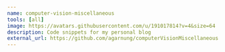 ```yaml
---
name: computer-vision-miscellaneous
tools: [all]
image: https://avatars.githubusercontent.com/u/191017814?v=4&size=64
description: Code snippets for my personal blog 
external_url: https://github.com/agarnung/computerVisionMiscellaneous
---
```

